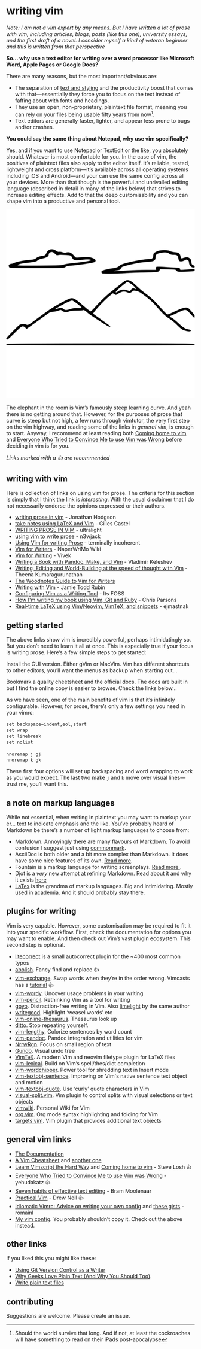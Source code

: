 # writing vim

*Note: I am not a vim expert by any means. But I have written a lot of prose with vim, including articles, blogs, posts (like this one), university essays, and the first draft of a novel. I consider myself a kind of veteran beginner and this is written from that perspective*

**So... why use a text editor for writing over a word processor like Microsoft Word, Apple Pages or Google Docs?** 

There are many reasons, but the most important/obvious are:

- The separation of [text and styling](https://en.m.wikipedia.org/wiki/Separation_of_content_and_presentation) and the productivity boost that comes with that—essentially they force you to focus on the text instead of faffing about with fonts and headings. 
- They use an open, non-proprietary, plaintext file format, meaning you can rely on your files being usable fifty years from now[^1]. 
- Text editors are generally faster, lighter, and appear less prone to bugs and/or crashes.

**You could say the same thing about Notepad, why use vim specifically?** 

Yes, and if you want to use Notepad or TextEdit or the like, you absolutely should. Whatever is most comfortable for you. In the case of vim, the positives of plaintext files also apply to the editor itself. It’s reliable, tested, lightweight and cross platform—it’s available across all operating systems including iOS and Android—and your can use the same config across all your devices. More than that though is the powerful and unrivalled editing language (described in detail in many of the links below) that strives to increase editing effects. Add to that the deep customisability and you can shape vim into a productive and personal tool. 

![steep](steep.svg)

The elephant in the room is Vim’s famously steep learning curve. And yeah there is no getting around that. However, for the purposes of prose that curve is steep but not high, a few runs through vimtutor, the very first step on the vim highway, and reading some of the links in *general vim*, is enough to start.  Anyway, I recommend at least reading both [Coming home to vim](https://stevelosh.com/blog/2010/09/coming-home-to-vim) and [Everyone Who Tried to Convince Me to use Vim was Wrong](https://yehudakatz.com/2010/07/29/everyone-who-tried-to-convince-me-to-use-vim-was-wrong/) before deciding in vim is for you. 

*Links marked with a :+1:  are recommended*

[^1]: Should the world survive that long. And if not, at least the cockroaches will have something to read on their iPads post-apocalypse

## writing with vim 

Here is collection of links on using vim for prose. The criteria for this section is simply that I think the link is *interesting*. With the usual disclaimer that I do not necessarily endorse the opinions expressed or their authors. 

- [writing prose in vim](https://jonathanh.co.uk/blog/writing-prose-in-vim/) - Jonathan Hodgson
- [take notes using LaTeX and Vim](https://castel.dev/post/lecture-notes-1) - Gilles Castel
- [WRITING PROSE IN VIM](http://ultralight.cc/posts/71ab285a0c633f47.html) - ultralight 
- [using vim to write prose](https://n3wjack.net/2022/02/07/using-vim-to-write-prose/) - n3wjack
- [Using Vim for writing Prose](http://www.terminally-incoherent.com/blog/2013/06/17/using-vim-for-writing-prose/) - terminally incoherent
- [Vim for Writers](https://www.naperwrimo.org/wiki/index.php?title=Vim_for_Writers) - NaperWriMo Wiki
- [Vim for Writing](https://raivivek.in/2016/09/vim-for-writing/#) - Vivek
- [Writing a Book with Pandoc, Make, and Vim](https://keleshev.com/my-book-writing-setup/) - Vladimir Keleshev 
- [Writing, Editing and World-Building at the speed of thought with Vim](https://www.youtube.com/watch?v=2ORWaIqyj7k) - Theena Kumaragurunathan 
- [The Woodnotes Guide to Vim for Writers](https://therandymon.com/woodnotes/vim-for-writers/vimforwriters.html)
- [Writing with Vim](https://jamierubin.net/2019/03/21/writing-with-vim/) - Jamie Todd Rubin
- [Configuring Vim as a Writing Tool](https://news.itsfoss.com/configuring-vim-writing/) - Its FOSS
- [How I'm writing my book using Vim, Git and Ruby](http://blog.chrismdp.com/2010/11/how-im-writing-my-book-using-git-and-ruby/) - Chris Parsons
- [Real-time LaTeX using Vim/Neovim, VimTeX, and snippets](https://ejmastnak.github.io/tutorials/vim-latex/intro.html) - ejmastnak

## getting started

The above links show vim is incredibly powerful, perhaps intimidatingly so. But you don’t need to learn it all at once. This is especially true if your focus is writing prose. Here’s a few simple steps to get started:

Install the GUI version. Either gVim or MacVim. Vim has different shortcuts to other editors, you’ll want the menus as backup when starting out...

Bookmark a quality cheetsheet and the official docs. The docs are built in but I find the online copy is easier to browse. Check the links below...   

As we have seen, one of the main benefits of vim is that it’s infinitely configurable. However, for prose, there’s only a few settings you need in your vimrc:

```
set backspace=indent,eol,start
set wrap
set linebreak 
set nolist 

nnoremap j gj
nnoremap k gk
```
These first four options will set up backspacing and word wrapping to work as you would expect. The last two make `j` and `k` move over visual lines—trust me, you’ll want this. 

## a note on markup languages

While not essential, when writing in plaintext you may want to markup your er... text to indicate emphasis and the like. You’ve probably heard of Markdown be there’s a number of light markup languages to choose from: 

- Markdown. Annoyingly there are many flavours of Markdown. To avoid confusion I suggest just using [commonmark](https://commonmark.org/). 
- AsciiDoc is both older and a bit more complex than Markdown. It does have some nice features of its own. [Read more](https://asciidoc.org/).
- Fountain is a markup language for writing screenplays. [Read more ](https://fountain.io/).
- Djot is a *very* new attempt at refining Markdown. Read about it and why it exists [here](https://djot.net/)
- [LaTex](https://en.wikipedia.org/wiki/LaTeX) is the grandma of markup languages. Big and intimidating. Mostly used in academia. And it should probably stay there. 

## plugins for writing 

Vim is very capable. However, some customisation may be required to fit it into your specific workflow. First, check the documentation for options you may want to enable. And then check out Vim’s vast plugin ecosystem. This second step is optional.  

- [litecorrect](https://github.com/preservim/vim-litecorrect) is a small autocorrect plugin for the ~400 most common typos
- [abolish](https://github.com/tpope/vim-abolish). Fancy find and replace :+1:
- [vim-exchange](https://github.com/tommcdo/vim-exchange). Swap words when they’re in the order wrong. Vimcasts has a [tutorial](http://vimcasts.org/episodes/swapping-two-regions-of-text-with-exchange-vim/) :+1:
- [vim-wordy](https://github.com/preservim/vim-wordy). Uncover usage problems in your writing
- [vim-pencil](https://github.com/preservim/vim-pencil). Rethinking Vim as a tool for writing
- [goyo](https://github.com/junegunn/goyo.vim). Distraction-free writing in Vim. Also [limelight](https://github.com/junegunn/limelight.vim) by the same author 
- [writegood](https://github.com/davidbeckingsale/writegood.vim). Highlight ‘weasel words’ etc
- [vim-online-thesaurus](https://github.com/beloglazov/vim-online-thesaurus). Thesaurus look up
- [ditto](https://github.com/dbmrq/vim-ditto). Stop repeating yourself. 
- [vim-lengthy](https://github.com/Raimondi/vim-lengthy). Colorize sentences by word count
- [vim-pandoc](https://github.com/vim-pandoc/vim-pandoc). Pandoc integration and utilities for vim
- [NrrwRgn](https://github.com/chrisbra/NrrwRgn). Focus on small region of text 
- [Gundo](https://github.com/sjl/gundo.vim). Visual undo tree 
- [VimTeX](https://github.com/lervag/vimtex). A modern Vim and neovim filetype plugin for LaTeX files
- [vim-lexical](https://github.com/preservim/vim-lexical). Build on Vim’s spell/thes/dict completion
- [vim-wordchipper](https://github.com/preservim/vim-wordchipper). Power tool for shredding text in Insert mode
- [vim-textobj-sentence](https://github.com/preservim/vim-textobj-sentence). Improving on Vim's native sentence text object and motion
- [vim-textobj-quote](https://github.com/preservim/vim-textobj-quote). Use ‘curly’ quote characters in Vim
- [visual-split.vim](https://github.com/wellle/visual-split.vim). Vim plugin to control splits with visual selections or text objects
- [vimwiki](https://github.com/vimwiki/vimwiki). Personal Wiki for Vim
- [org.vim](https://github.com/axvr/org.vim). Org mode syntax highlighting and folding for Vim
- [targets.vim](https://github.com/wellle/targets.vim). Vim plugin that provides additional text objects

## general vim links

- [The Documentation](http://vimdoc.sourceforge.net/htmldoc/help.html)
- [A Vim Cheatsheet](https://learnxinyminutes.com/docs/vim/) and [another one](https://vim.rtorr.com/)
- [Learn Vimscript the Hard Way](https://learnvimscriptthehardway.stevelosh.com/) and [Coming home to vim](https://stevelosh.com/blog/2010/09/coming-home-to-vim) - Steve Losh :+1:
- [Everyone Who Tried to Convince Me to use Vim was Wrong](https://yehudakatz.com/2010/07/29/everyone-who-tried-to-convince-me-to-use-vim-was-wrong/) - yehudakatz :+1:
- [Seven habits of effective text editing](https://www.moolenaar.net/habits.html) - Bram Moolenaar
- [Practical Vim](https://www.amazon.com/Practical-Vim-Edit-Speed-Thought/dp/1680501275) - Drew Neil :+1:
- [Idiomatic Vimrc: Advice on writing your own config](https://github.com/romainl/idiomatic-vimrc) and [these gists](https://gist.github.com/romainl/4b9f139d2a8694612b924322de1025ce) - romainl 
- [My vim config](https://github.com/phantomdiorama/vimfiles). You probably shouldn’t copy it. Check out the above instead.

## other links

If you liked this you might like these:

- [Using Git Version Control as a Writer](https://news.itsfoss.com/version-control-writers/)
- [Why Geeks Love Plain Text (And Why You Should Too)](https://www.lifehack.org/articles/technology/why-geeks-love-plain-text-and-why-you-should-too.html). 
- [Write plain text files](https://sive.rs/plaintext)

## contributing 

Suggestions are welcome. Please create an issue. 

